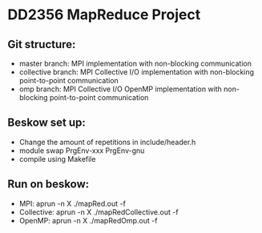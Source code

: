 # DD2356 MapReduce Project

## Git structure:
* master branch: MPI implementation with non-blocking communication
* collective branch: MPI Collective I/O implementation with non-blocking point-to-point communication
* omp branch: MPI Collective I/O OpenMP implementation with non-blocking point-to-point communication

## Beskow set up:
* Change the amount of repetitions in include/header.h
* module swap PrgEnv-xxx PrgEnv-gnu
* compile using Makefile

## Run on beskow:
* MPI: aprun -n X ./mapRed.out -f <fileName>
* Collective: aprun -n X ./mapRedCollective.out -f <fileName>
* OpenMP: aprun -n X ./mapRedOmp.out -f <fileName>
